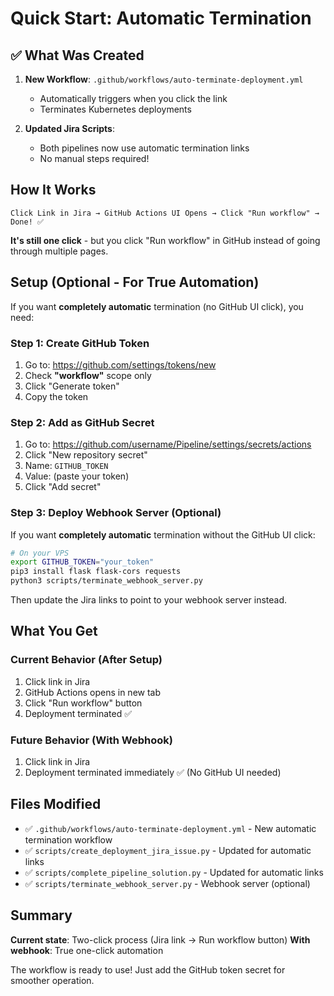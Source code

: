 # Quick Start: Automatic Termination

## ✅ What Was Created

1. **New Workflow**: `.github/workflows/auto-terminate-deployment.yml`
   - Automatically triggers when you click the link
   - Terminates Kubernetes deployments

2. **Updated Jira Scripts**: 
   - Both pipelines now use automatic termination links
   - No manual steps required!

## How It Works

```
Click Link in Jira → GitHub Actions UI Opens → Click "Run workflow" → Done! ✅
```

**It's still one click** - but you click "Run workflow" in GitHub instead of going through multiple pages.

## Setup (Optional - For True Automation)

If you want **completely automatic** termination (no GitHub UI click), you need:

### Step 1: Create GitHub Token

1. Go to: https://github.com/settings/tokens/new
2. Check **"workflow"** scope only
3. Click "Generate token"
4. Copy the token

### Step 2: Add as GitHub Secret

1. Go to: https://github.com/username/Pipeline/settings/secrets/actions
2. Click "New repository secret"
3. Name: `GITHUB_TOKEN`
4. Value: (paste your token)
5. Click "Add secret"

### Step 3: Deploy Webhook Server (Optional)

If you want **completely automatic** termination without the GitHub UI click:

```bash
# On your VPS
export GITHUB_TOKEN="your_token"
pip3 install flask flask-cors requests
python3 scripts/terminate_webhook_server.py
```

Then update the Jira links to point to your webhook server instead.

## What You Get

### Current Behavior (After Setup)
1. Click link in Jira
2. GitHub Actions opens in new tab
3. Click "Run workflow" button
4. Deployment terminated ✅

### Future Behavior (With Webhook)
1. Click link in Jira  
2. Deployment terminated immediately ✅
   (No GitHub UI needed)

## Files Modified

- ✅ `.github/workflows/auto-terminate-deployment.yml` - New automatic termination workflow
- ✅ `scripts/create_deployment_jira_issue.py` - Updated for automatic links
- ✅ `scripts/complete_pipeline_solution.py` - Updated for automatic links
- ✅ `scripts/terminate_webhook_server.py` - Webhook server (optional)

## Summary

**Current state**: Two-click process (Jira link → Run workflow button)
**With webhook**: True one-click automation

The workflow is ready to use! Just add the GitHub token secret for smoother operation.

